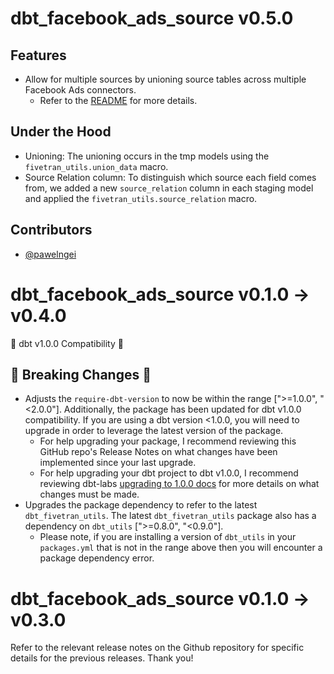 # dbt_facebook_ads_source v0.5.0

## Features
- Allow for multiple sources by unioning source tables across multiple Facebook Ads connectors.
  - Refer to the [README](https://github.com/fivetran/dbt_facebook_ads_source#unioning-multiple-facebook-ads-connectors) for more details.

## Under the Hood
- Unioning: The unioning occurs in the tmp models using the `fivetran_utils.union_data` macro.
- Source Relation column: To distinguish which source each field comes from, we added a new `source_relation` column in each staging model and applied the `fivetran_utils.source_relation` macro.

## Contributors
- [@pawelngei](https://github.com/pawelngei)

# dbt_facebook_ads_source v0.1.0 -> v0.4.0
🎉 dbt v1.0.0 Compatibility 🎉
## 🚨 Breaking Changes 🚨
- Adjusts the `require-dbt-version` to now be within the range [">=1.0.0", "<2.0.0"]. Additionally, the package has been updated for dbt v1.0.0 compatibility. If you are using a dbt version <1.0.0, you will need to upgrade in order to leverage the latest version of the package.
  - For help upgrading your package, I recommend reviewing this GitHub repo's Release Notes on what changes have been implemented since your last upgrade.
  - For help upgrading your dbt project to dbt v1.0.0, I recommend reviewing dbt-labs [upgrading to 1.0.0 docs](https://docs.getdbt.com/docs/guides/migration-guide/upgrading-to-1-0-0) for more details on what changes must be made.
- Upgrades the package dependency to refer to the latest `dbt_fivetran_utils`. The latest `dbt_fivetran_utils` package also has a dependency on `dbt_utils` [">=0.8.0", "<0.9.0"].
  - Please note, if you are installing a version of `dbt_utils` in your `packages.yml` that is not in the range above then you will encounter a package dependency error.

# dbt_facebook_ads_source v0.1.0 -> v0.3.0
Refer to the relevant release notes on the Github repository for specific details for the previous releases. Thank you!
